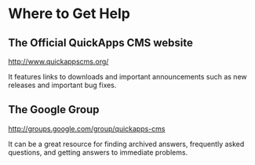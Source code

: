 Where to Get Help
=================

## The Official QuickApps CMS website

http://www.quickappscms.org/

It features links to downloads and important announcements such as
new releases and important bug fixes.


## The Google Group

http://groups.google.com/group/quickapps-cms

It can be a great resource for finding archived answers,
frequently asked questions, and getting answers to immediate problems.

